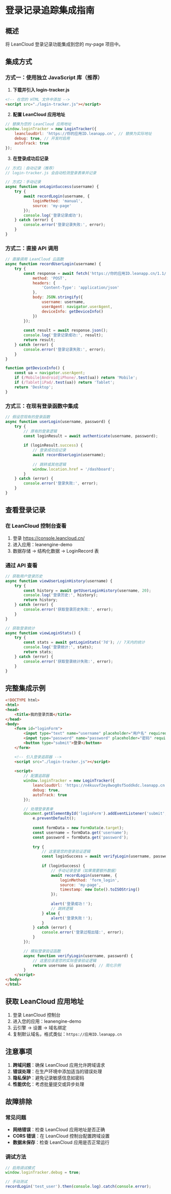 # 登录记录追踪集成指南

## 概述
将 LeanCloud 登录记录功能集成到您的 my-page 项目中。

## 集成方式

### 方式一：使用独立 JavaScript 库（推荐）

1. **下载并引入 login-tracker.js**
```html
<!-- 在您的 HTML 文件中添加 -->
<script src="./login-tracker.js"></script>
```

2. **配置 LeanCloud 应用地址**
```javascript
// 替换为您的 LeanCloud 应用地址
window.loginTracker = new LoginTracker({
    leancloudUrl: 'https://你的应用ID.leanapp.cn', // 替换为实际地址
    debug: true, // 开发时启用
    autoTrack: true
});
```

3. **在登录成功后记录**
```javascript
// 方式1：自动记录（推荐）
// login-tracker.js 会自动检测登录表单并记录

// 方式2：手动记录
async function onLoginSuccess(username) {
    try {
        await recordLogin(username, {
            loginMethod: 'manual',
            source: 'my-page'
        });
        console.log('登录记录成功');
    } catch (error) {
        console.error('登录记录失败:', error);
    }
}
```

### 方式二：直接 API 调用

```javascript
// 直接调用 LeanCloud 云函数
async function recordUserLogin(username) {
    try {
        const response = await fetch('https://你的应用ID.leanapp.cn/1.1/functions/recordUserLogin', {
            method: 'POST',
            headers: {
                'Content-Type': 'application/json'
            },
            body: JSON.stringify({
                username: username,
                userAgent: navigator.userAgent,
                deviceInfo: getDeviceInfo()
            })
        });
        
        const result = await response.json();
        console.log('登录记录成功:', result);
        return result;
    } catch (error) {
        console.error('登录记录失败:', error);
    }
}

function getDeviceInfo() {
    const ua = navigator.userAgent;
    if (/Mobile|Android|iPhone/.test(ua)) return 'Mobile';
    if (/Tablet|iPad/.test(ua)) return 'Tablet';
    return 'Desktop';
}
```

### 方式三：在现有登录函数中集成

```javascript
// 假设您现有的登录函数
async function userLogin(username, password) {
    try {
        // 原有的登录逻辑
        const loginResult = await authenticate(username, password);
        
        if (loginResult.success) {
            // 登录成功后记录
            await recordUserLogin(username);
            
            // 跳转或其他逻辑
            window.location.href = '/dashboard';
        }
    } catch (error) {
        console.error('登录失败:', error);
    }
}
```

## 查看登录记录

### 在 LeanCloud 控制台查看
1. 登录 https://console.leancloud.cn/
2. 进入应用：leanengine-demo
3. 数据存储 → 结构化数据 → LoginRecord 表

### 通过 API 查看
```javascript
// 获取用户登录历史
async function viewUserLoginHistory(username) {
    try {
        const history = await getUserLoginHistory(username, 20);
        console.log('登录历史:', history);
        return history;
    } catch (error) {
        console.error('获取登录历史失败:', error);
    }
}

// 获取登录统计
async function viewLoginStats() {
    try {
        const stats = await getLoginStats('7d'); // 7天内的统计
        console.log('登录统计:', stats);
        return stats;
    } catch (error) {
        console.error('获取登录统计失败:', error);
    }
}
```

## 完整集成示例

```html
<!DOCTYPE html>
<html>
<head>
    <title>我的登录页面</title>
</head>
<body>
    <form id="loginForm">
        <input type="text" name="username" placeholder="用户名" required>
        <input type="password" name="password" placeholder="密码" required>
        <button type="submit">登录</button>
    </form>

    <!-- 引入登录追踪器 -->
    <script src="./login-tracker.js"></script>
    
    <script>
        // 配置追踪器
        window.loginTracker = new LoginTracker({
            leancloudUrl: 'https://n4kuuvf2ey8wog0sf5oddkdc.leanapp.cn', // 您的实际地址
            debug: true,
            autoTrack: true
        });

        // 处理登录表单
        document.getElementById('loginForm').addEventListener('submit', async function(e) {
            e.preventDefault();
            
            const formData = new FormData(e.target);
            const username = formData.get('username');
            const password = formData.get('password');
            
            try {
                // 这里是您的登录验证逻辑
                const loginSuccess = await verifyLogin(username, password);
                
                if (loginSuccess) {
                    // 手动记录登录（如果需要额外数据）
                    await recordLogin(username, {
                        loginMethod: 'form_login',
                        source: 'my-page',
                        timestamp: new Date().toISOString()
                    });
                    
                    alert('登录成功！');
                    // 跳转逻辑
                } else {
                    alert('登录失败！');
                }
            } catch (error) {
                console.error('登录过程出错:', error);
            }
        });

        // 模拟登录验证函数
        async function verifyLogin(username, password) {
            // 这里应该是您的实际登录验证逻辑
            return username && password; // 简化示例
        }
    </script>
</body>
</html>
```

## 获取 LeanCloud 应用地址

1. 登录 LeanCloud 控制台
2. 进入您的应用：leanengine-demo
3. 云引擎 → 设置 → 域名绑定
4. 复制默认域名，格式类似：`https://应用ID.leanapp.cn`

## 注意事项

1. **跨域问题**：确保 LeanCloud 应用允许跨域请求
2. **错误处理**：在生产环境中添加适当的错误处理
3. **隐私保护**：避免记录敏感信息如密码
4. **性能优化**：考虑批量提交或异步处理

## 故障排除

### 常见问题
- **网络错误**：检查 LeanCloud 应用地址是否正确
- **CORS 错误**：在 LeanCloud 控制台配置跨域设置
- **数据未保存**：检查 LeanCloud 应用是否正常运行

### 调试方法
```javascript
// 启用调试模式
window.loginTracker.debug = true;

// 手动测试
recordLogin('test_user').then(console.log).catch(console.error);
```